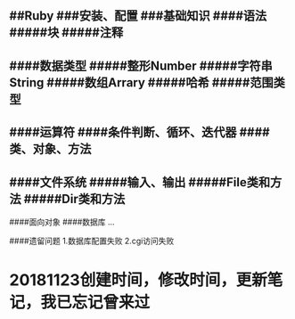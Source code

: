 ##Ruby
###安装、配置
###基础知识
####语法
#####块
#####注释
---
####数据类型
#####整形Number
#####字符串String
#####数组Arrary
#####哈希
#####范围类型
---
####运算符
####条件判断、循环、迭代器
####类、对象、方法
---
####文件系统
#####输入、输出
#####File类和方法
#####Dir类和方法
---
####面向对象
####数据库
...

####遗留问题
1.数据库配置失败
2.cgi访问失败


# 20181123创建时间，修改时间，更新笔记，我已忘记曾来过